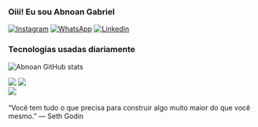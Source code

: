 ### Oiii! Eu sou Abnoan Gabriel 

[![Instagram](https://img.shields.io/badge/Instagram-E4405F?style=for-the-badge&logo=instagram&logoColor=white)](https://www.instagram.com/abnoangabriel/)
[![WhatsApp](https://img.shields.io/badge/WhatsApp-25D366?style=for-the-badge&logo=whatsapp&logoColor=white)](https://wa.me/5584981425968)
[![Linkedin](https://img.shields.io/badge/LinkedIn-0077B5?style=for-the-badge&logo=linkedin&logoColor=white)]()


### Tecnologias usadas diariamente 

![Abnoan GitHub stats](https://github-readme-stats.vercel.app/api?username=abnoan-dev&show_icons=true&theme=dracula)

<div style="display: inline-block;">
    <img src="https://img.shields.io/badge/HTML5-E34F26?style=for-the-badge&logo=html5&logoColor=white" />
</div>

<div style="display: inline-block;">
    <img src="https://img.shields.io/badge/CSS3-1572B6?style=for-the-badge&logo=css3&logoColor=white" />
</div>

<div>
    <img src="https://img.shields.io/badge/JavaScript-F7DF1E?style=for-the-badge&logo=javascript&logoColor=black"/>
</div>
<br>
“Você tem tudo o que precisa para construir algo muito maior do que você mesmo.” — Seth Godin
